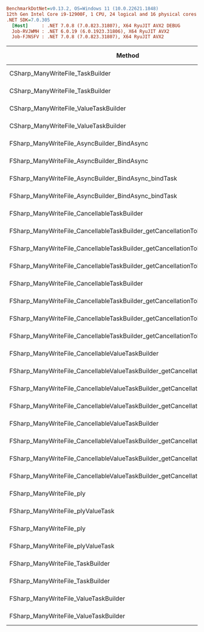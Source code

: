 ``` ini

BenchmarkDotNet=v0.13.2, OS=Windows 11 (10.0.22621.1848)
12th Gen Intel Core i9-12900F, 1 CPU, 24 logical and 16 physical cores
.NET SDK=7.0.305
  [Host]     : .NET 7.0.8 (7.0.823.31807), X64 RyuJIT AVX2 DEBUG
  Job-RVJWMH : .NET 6.0.19 (6.0.1923.31806), X64 RyuJIT AVX2
  Job-FJNSFV : .NET 7.0.8 (7.0.823.31807), X64 RyuJIT AVX2


```
|                                                                      Method |  Runtime |                                       Categories | bufferSize |       Mean |    Error |   StdDev |     Median | Ratio | RatioSD |   Gen0 |   Gen1 | Allocated | Alloc Ratio |
|---------------------------------------------------------------------------- |--------- |------------------------------------------------- |----------- |-----------:|---------:|---------:|-----------:|------:|--------:|-------:|-------:|----------:|------------:|
|                                            CSharp_ManyWriteFile_TaskBuilder | .NET 6.0 |                 ManyWriteFile,CSharp,TaskBuilder |        128 |   549.7 ns | 10.76 ns | 26.18 ns |   550.3 ns |  1.00 |    0.00 |      - |      - |       8 B |        1.00 |
|                                            CSharp_ManyWriteFile_TaskBuilder | .NET 7.0 |                 ManyWriteFile,CSharp,TaskBuilder |        128 |   489.6 ns | 13.14 ns | 37.70 ns |   483.1 ns |  0.89 |    0.08 |      - |      - |       8 B |        1.00 |
|                                       CSharp_ManyWriteFile_ValueTaskBuilder | .NET 6.0 |            ManyWriteFile,CSharp,ValueTaskBuilder |        128 |   527.4 ns | 10.24 ns | 15.01 ns |   526.7 ns |  0.95 |    0.05 |      - |      - |       8 B |        1.00 |
|                                       CSharp_ManyWriteFile_ValueTaskBuilder | .NET 7.0 |            ManyWriteFile,CSharp,ValueTaskBuilder |        128 |   516.4 ns | 10.40 ns | 30.17 ns |   512.2 ns |  0.94 |    0.07 | 0.0005 |      - |       8 B |        1.00 |
|                                 FSharp_ManyWriteFile_AsyncBuilder_BindAsync | .NET 6.0 |      ManyWriteFile,FSharp,AsyncBuilder,BindAsync |        128 | 1,018.5 ns | 20.13 ns | 34.72 ns | 1,016.9 ns |  1.84 |    0.11 | 0.0762 | 0.0020 |    1203 B |      150.38 |
|                                 FSharp_ManyWriteFile_AsyncBuilder_BindAsync | .NET 7.0 |      ManyWriteFile,FSharp,AsyncBuilder,BindAsync |        128 | 1,099.7 ns | 20.29 ns | 48.21 ns | 1,084.8 ns |  2.00 |    0.12 | 0.0762 | 0.0020 |    1203 B |      150.38 |
|                        FSharp_ManyWriteFile_AsyncBuilder_BindAsync_bindTask | .NET 6.0 |       ManyWriteFile,FSharp,AsyncBuilder,BindTask |        128 |   705.0 ns | 20.16 ns | 57.85 ns |   684.1 ns |  1.28 |    0.11 | 0.0186 |      - |     299 B |       37.38 |
|                        FSharp_ManyWriteFile_AsyncBuilder_BindAsync_bindTask | .NET 7.0 |       ManyWriteFile,FSharp,AsyncBuilder,BindTask |        128 |   724.1 ns | 18.49 ns | 53.35 ns |   708.5 ns |  1.33 |    0.10 | 0.0186 |      - |     299 B |       37.38 |
|                                 FSharp_ManyWriteFile_CancellableTaskBuilder | .NET 6.0 |      ManyWriteFile,FSharp,CancellableTaskBuilder |        128 |   562.2 ns | 15.36 ns | 44.06 ns |   552.9 ns |  1.03 |    0.09 |      - |      - |       9 B |        1.12 |
|        FSharp_ManyWriteFile_CancellableTaskBuilder_getCancellationTokenOnce | .NET 6.0 |      ManyWriteFile,FSharp,CancellableTaskBuilder |        128 |   562.8 ns | 15.21 ns | 43.64 ns |   554.4 ns |  1.02 |    0.09 |      - |      - |       9 B |        1.12 |
|        FSharp_ManyWriteFile_CancellableTaskBuilder_getCancellationTokenMany | .NET 6.0 |      ManyWriteFile,FSharp,CancellableTaskBuilder |        128 |   593.0 ns | 17.21 ns | 49.93 ns |   580.8 ns |  1.08 |    0.10 |      - |      - |       9 B |        1.12 |
|      FSharp_ManyWriteFile_CancellableTaskBuilder_getCancellationTokenLambda | .NET 6.0 |      ManyWriteFile,FSharp,CancellableTaskBuilder |        128 |   575.3 ns | 17.37 ns | 50.38 ns |   556.1 ns |  1.04 |    0.09 |      - |      - |       9 B |        1.12 |
|                                 FSharp_ManyWriteFile_CancellableTaskBuilder | .NET 7.0 |      ManyWriteFile,FSharp,CancellableTaskBuilder |        128 |   526.3 ns | 13.09 ns | 37.36 ns |   512.4 ns |  0.95 |    0.08 |      - |      - |       9 B |        1.12 |
|        FSharp_ManyWriteFile_CancellableTaskBuilder_getCancellationTokenOnce | .NET 7.0 |      ManyWriteFile,FSharp,CancellableTaskBuilder |        128 |   524.6 ns | 12.78 ns | 36.25 ns |   515.3 ns |  0.96 |    0.07 |      - |      - |       9 B |        1.12 |
|        FSharp_ManyWriteFile_CancellableTaskBuilder_getCancellationTokenMany | .NET 7.0 |      ManyWriteFile,FSharp,CancellableTaskBuilder |        128 |   525.1 ns | 10.40 ns | 27.58 ns |   515.6 ns |  0.96 |    0.07 |      - |      - |       9 B |        1.12 |
|      FSharp_ManyWriteFile_CancellableTaskBuilder_getCancellationTokenLambda | .NET 7.0 |      ManyWriteFile,FSharp,CancellableTaskBuilder |        128 |   511.1 ns | 10.59 ns | 29.35 ns |   506.7 ns |  0.93 |    0.07 |      - |      - |       9 B |        1.12 |
|                            FSharp_ManyWriteFile_CancellableValueTaskBuilder | .NET 6.0 | ManyWriteFile,FSharp,CancellableValueTaskBuilder |        128 |   559.8 ns | 14.58 ns | 41.85 ns |   546.0 ns |  1.02 |    0.08 |      - |      - |       9 B |        1.12 |
|   FSharp_ManyWriteFile_CancellableValueTaskBuilder_getCancellationTokenOnce | .NET 6.0 | ManyWriteFile,FSharp,CancellableValueTaskBuilder |        128 |   549.3 ns | 14.47 ns | 41.50 ns |   540.0 ns |  0.99 |    0.08 |      - |      - |       9 B |        1.12 |
|   FSharp_ManyWriteFile_CancellableValueTaskBuilder_getCancellationTokenMany | .NET 6.0 | ManyWriteFile,FSharp,CancellableValueTaskBuilder |        128 |   573.9 ns | 14.05 ns | 40.53 ns |   567.5 ns |  1.04 |    0.09 |      - |      - |       9 B |        1.12 |
| FSharp_ManyWriteFile_CancellableValueTaskBuilder_getCancellationTokenLambda | .NET 6.0 | ManyWriteFile,FSharp,CancellableValueTaskBuilder |        128 |   557.9 ns | 13.78 ns | 38.65 ns |   546.5 ns |  1.01 |    0.08 |      - |      - |       9 B |        1.12 |
|                            FSharp_ManyWriteFile_CancellableValueTaskBuilder | .NET 7.0 | ManyWriteFile,FSharp,CancellableValueTaskBuilder |        128 |   550.7 ns | 18.52 ns | 51.00 ns |   541.1 ns |  1.01 |    0.10 |      - |      - |       9 B |        1.12 |
|   FSharp_ManyWriteFile_CancellableValueTaskBuilder_getCancellationTokenOnce | .NET 7.0 | ManyWriteFile,FSharp,CancellableValueTaskBuilder |        128 |   553.8 ns | 13.34 ns | 37.64 ns |   546.8 ns |  1.02 |    0.08 |      - |      - |       9 B |        1.12 |
|   FSharp_ManyWriteFile_CancellableValueTaskBuilder_getCancellationTokenMany | .NET 7.0 | ManyWriteFile,FSharp,CancellableValueTaskBuilder |        128 |   537.0 ns | 16.40 ns | 47.58 ns |   522.4 ns |  0.98 |    0.09 |      - |      - |       9 B |        1.12 |
| FSharp_ManyWriteFile_CancellableValueTaskBuilder_getCancellationTokenLambda | .NET 7.0 | ManyWriteFile,FSharp,CancellableValueTaskBuilder |        128 |   528.8 ns | 13.90 ns | 39.44 ns |   515.1 ns |  0.96 |    0.07 |      - |      - |       9 B |        1.12 |
|                                                    FSharp_ManyWriteFile_ply | .NET 6.0 |              ManyWriteFile,FSharp,PlyTaskBuilder |        128 |   582.7 ns | 13.30 ns | 37.74 ns |   570.6 ns |  1.06 |    0.06 |      - |      - |      10 B |        1.25 |
|                                           FSharp_ManyWriteFile_plyValueTask | .NET 6.0 |              ManyWriteFile,FSharp,PlyTaskBuilder |        128 |   594.2 ns | 15.76 ns | 45.99 ns |   589.6 ns |  1.10 |    0.10 |      - |      - |      10 B |        1.25 |
|                                                    FSharp_ManyWriteFile_ply | .NET 7.0 |              ManyWriteFile,FSharp,PlyTaskBuilder |        128 |   609.7 ns | 17.41 ns | 49.95 ns |   594.8 ns |  1.10 |    0.11 |      - |      - |      10 B |        1.25 |
|                                           FSharp_ManyWriteFile_plyValueTask | .NET 7.0 |              ManyWriteFile,FSharp,PlyTaskBuilder |        128 |   592.6 ns | 15.48 ns | 45.15 ns |   577.3 ns |  1.08 |    0.10 |      - |      - |      10 B |        1.25 |
|                                            FSharp_ManyWriteFile_TaskBuilder | .NET 6.0 |                 ManyWriteFile,FSharp,TaskBuilder |        128 |   558.7 ns | 15.17 ns | 43.76 ns |   550.8 ns |  1.02 |    0.09 |      - |      - |       8 B |        1.00 |
|                                            FSharp_ManyWriteFile_TaskBuilder | .NET 7.0 |                 ManyWriteFile,FSharp,TaskBuilder |        128 |   532.4 ns | 14.44 ns | 41.90 ns |   521.3 ns |  0.96 |    0.08 | 0.0005 |      - |       8 B |        1.00 |
|                                       FSharp_ManyWriteFile_ValueTaskBuilder | .NET 6.0 |            ManyWriteFile,FSharp,ValueTaskBuilder |        128 |   565.1 ns | 15.16 ns | 43.99 ns |   553.1 ns |  1.04 |    0.09 |      - |      - |       8 B |        1.00 |
|                                       FSharp_ManyWriteFile_ValueTaskBuilder | .NET 7.0 |            ManyWriteFile,FSharp,ValueTaskBuilder |        128 |   500.9 ns | 14.55 ns | 41.26 ns |   490.1 ns |  0.91 |    0.08 |      - |      - |       8 B |        1.00 |
